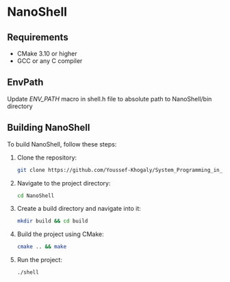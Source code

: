 # NanoShell

## Requirements
- CMake 3.10 or higher
- GCC or any C compiler

## EnvPath
Update _ENV_PATH_ macro in shell.h file to absolute path to  NanoShell/bin directory
## Building NanoShell

To build NanoShell, follow these steps:

1. Clone the repository:
    ```bash
    git clone https://github.com/Youssef-Khogaly/System_Programming_in_Linux.git
    ```

2. Navigate to the project directory:
    ```bash
    cd NanoShell
    ```

3. Create a build directory and navigate into it:
    ```bash
    mkdir build && cd build
    ```

4. Build the project using CMake:
    ```bash
    cmake .. && make
    ```

5. Run the project:
    ```bash
    ./shell
    ```
